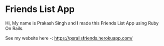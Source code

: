 # Friends List App

Hi, My name is Prakash Singh and I made this Friends List App using Ruby On Rails.

See my website here -:
https://psrailsfriends.herokuapp.com/
